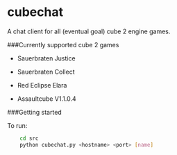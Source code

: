 cubechat
====================

A chat client for all (eventual goal) cube 2 engine games.

###Currently supported cube 2 games

* Sauerbraten Justice
* Sauerbraten Collect

* Red Eclipse Elara

* Assaultcube V1.1.0.4

###Getting started

To run:
```bash
    cd src
    python cubechat.py <hostname> <port> [name]
```
